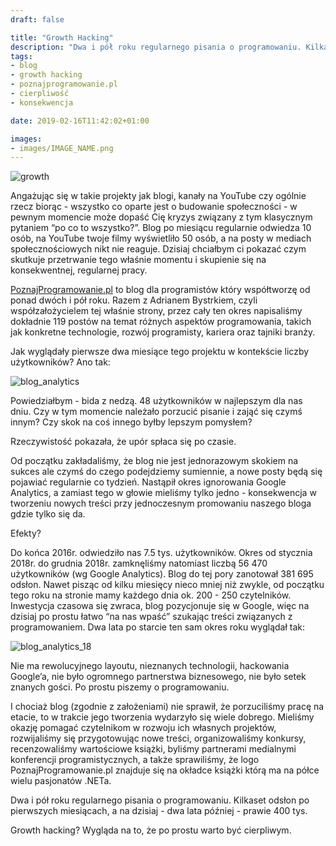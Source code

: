 ```yaml
---
draft: false

title: "Growth Hacking"
description: "Dwa i pół roku regularnego pisania o programowaniu. Kilkaset odsłon po pierwszych miesiącach, a na dzisiaj - dwa lata później?"
tags: 
- blog
- growth hacking
- poznajprogramowanie.pl
- cierpliwość
- konsekwencja

date: 2019-02-16T11:42:02+01:00

images:
- images/IMAGE_NAME.png
---
```


![growth](/images/growth.png)

Angażując się w takie projekty jak blogi, kanały na YouTube czy ogólnie rzecz biorąc - wszystko co oparte jest o budowanie społeczności - w pewnym momencie może dopaść Cię kryzys związany z tym klasycznym pytaniem “po co to wszystko?”. Blog po miesiącu regularnie odwiedza 10 osób, na YouTube twoje filmy wyświetliło 50 osób, a na posty w mediach społecznościowych nikt nie reaguje. Dzisiaj chciałbym ci pokazać czym skutkuje przetrwanie tego właśnie momentu i skupienie się na konsekwentnej, regularnej pracy.

[PoznajProgramowanie.pl](https://poznajprogramowanie.pl/) to blog dla programistów który współtworzę od ponad dwóch i pół roku. Razem z Adrianem Bystrkiem, czyli współzałożycielem tej właśnie strony, przez cały ten okres napisaliśmy dokładnie 119 postów na temat różnych aspektów programowania, takich jak konkretne technologie, rozwój programisty, kariera oraz tajniki branży.

Jak wyglądały pierwsze dwa miesiące tego projektu w kontekście liczby użytkowników? Ano tak:

![blog_analytics](/images/blog_analytics.png)

Powiedziałbym - bida z nedzą. 48 użytkowników w najlepszym dla nas dniu. Czy w tym momencie należało porzucić pisanie i zająć się czymś innym? Czy skok na coś innego byłby lepszym pomysłem?

Rzeczywistość pokazała, że upór spłaca się po czasie.

Od początku zakładaliśmy, że blog nie jest jednorazowym skokiem na sukces ale czymś do czego podejdziemy sumiennie, a nowe posty będą się pojawiać regularnie co tydzień. Nastąpił okres ignorowania Google Analytics, a zamiast tego w głowie mieliśmy tylko jedno - konsekwencja w tworzeniu nowych treści przy jednoczesnym promowaniu naszego bloga gdzie tylko się da.

Efekty?

Do końca 2016r. odwiedziło nas 7.5 tys. użytkowników. Okres od stycznia 2018r. do grudnia 2018r. zamknęliśmy natomiast liczbą 56 470 użytkowników (wg Google Analytics). Blog do tej pory zanotował 381 695 odsłon. Nawet pisząc od kilku miesięcy nieco mniej niż zwykle, od początku tego roku na stronie mamy każdego dnia ok. 200 - 250 czytelników. Inwestycja czasowa się zwraca, blog pozycjonuje się w Google, więc na dzisiaj po prostu łatwo “na nas wpaść” szukając treści związanych z programowaniem. Dwa lata po starcie ten sam okres roku wyglądał tak:

![blog_analytics_18](/images/blog_analytics_18.png)

Nie ma rewolucyjnego layoutu, nieznanych technologii, hackowania Google’a, nie było ogromnego partnerstwa biznesowego, nie było setek znanych gości. Po prostu piszemy o programowaniu.

I chociaż blog (zgodnie z założeniami) nie sprawił, że porzuciliśmy pracę na etacie, to w trakcie jego tworzenia wydarzyło się wiele dobrego. Mieliśmy okazję pomagać czytelnikom w rozwoju ich własnych projektów, rozwijaliśmy się przygotowując nowe treści, organizowaliśmy konkursy, recenzowaliśmy wartościowe książki, byliśmy partnerami medialnymi konferencji programistycznych, a także sprawiliśmy, że logo PoznajProgramowanie.pl znajduje się na okładce książki którą ma na półce wielu pasjonatów .NETa.

Dwa i pół roku regularnego pisania o programowaniu. Kilkaset odsłon po pierwszych miesiącach, a na dzisiaj - dwa lata później - prawie 400 tys.

Growth hacking? Wygląda na to, że po prostu warto być cierpliwym.
